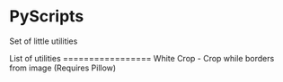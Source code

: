 # PyScripts
Set of little utilities

List of utilities
	=================
White Crop - Crop while borders from image (Requires Pillow)
